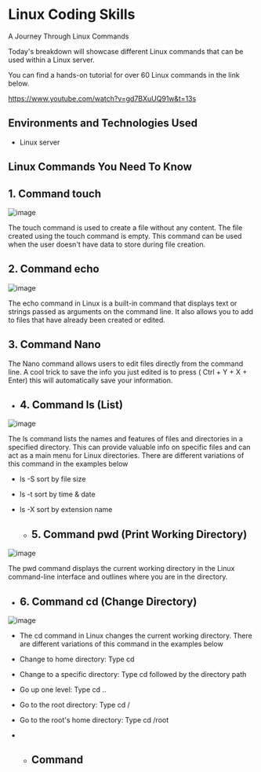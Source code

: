 # Linux Coding Skills
A Journey Through Linux Commands
<p align="center">
</p>

Today's breakdown will showcase different Linux commands that can be used within a Linux server.

You can find a hands-on tutorial for over 60 Linux commands in the link below.
 
 
 https://www.youtube.com/watch?v=gd7BXuUQ91w&t=13s   <br />


<h2>Environments and Technologies Used</h2>

- Linux server 

<h2>Linux Commands You Need To Know <h2>
  


<h2> 1. Command touch  </h2>

![image](https://github.com/user-attachments/assets/8ab96fb4-cdd6-403f-b0bf-00ed0a08d37c)

The touch command is used to create a file without any content. The file created using the touch command is empty. 
This command can be used when the user doesn't have data to store during file creation.

<h2> 2. Command echo  </h2>

![image](https://github.com/user-attachments/assets/83a87731-409b-4e89-a406-d8cf505d3402)


The echo command in Linux is a built-in command that displays text or strings passed as arguments on the command line. It also allows you to add to files that have already been created or edited.

<h2> 3. Command Nano  </h2>

The Nano command allows users to edit files directly from the command line. 
A cool trick to save the info you just edited is to press ( Ctrl + Y + X + Enter) this will automatically save your information.  


 - <h2> 4. Command ls (List)</h2>

![image](https://github.com/user-attachments/assets/246b3643-59dd-4c06-9cea-8d5384d55cd5)


The ls command lists the names and features of files and directories in a specified directory. This can provide valuable info on specific files and can act as a main menu for Linux directories.
There are different variations of this command in the examples below

- ls -S	sort by file size

- ls -t	sort by time & date

- ls -X	sort by extension name

  - <h2> 5. Command pwd (Print Working Directory)</h2>

![image](https://github.com/user-attachments/assets/c47391bd-4145-45f2-940f-c7a29ab3d4fe)

The pwd command displays the current working directory in the Linux command-line interface and outlines where you are in the directory.

 - <h2> 6. Command cd (Change Directory)</h2>

![image](https://github.com/user-attachments/assets/41801963-1445-4232-95fa-d5d48e35fab7)


 - The cd command in Linux changes the current working directory. There are different variations of this command in the examples below

 - Change to home directory: Type cd
 - Change to a specific directory: Type cd followed by the directory path
 - Go up one level: Type cd ..
 - Go to the root directory: Type cd /
 - Go to the root's home directory: Type cd /root

 -  - <h2> Command 



